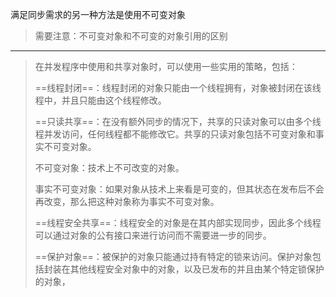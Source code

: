 满足同步需求的另一种方法是使用不可变对象
> 需要注意：不可变对象和不可变的对象引用的区别



---

> 在并发程序中使用和共享对象时，可以使用一些实用的策略，包括：
>
> ==线程封闭==：线程封闭的对象只能由一个线程拥有，对象被封闭在该线程中，并且只能由这个线程修改。
>
> ==只读共享==：在没有额外同步的情况下，共享的只读对象可以由多个线程并发访问，任何线程都不能修改它。共享的只读对象包括不可变对象和事实不可变对象。
>
> 不可变对象：技术上不可改变的对象。
>
> 事实不可变对象：如果对象从技术上来看是可变的，但其状态在发布后不会再改变，那么把这种对象称为事实不可变对象。
>
>==线程安全共享==：线程安全的对象是在其内部实现同步，因此多个线程可以通过对象的公有接口来进行访问而不需要进一步的同步。
>
>==保护对象==：被保护的对象只能通过持有特定的锁来访问。保护对象包括封装在其他线程安全对象中的对象，以及已发布的并且由某个特定锁保护的对象，
